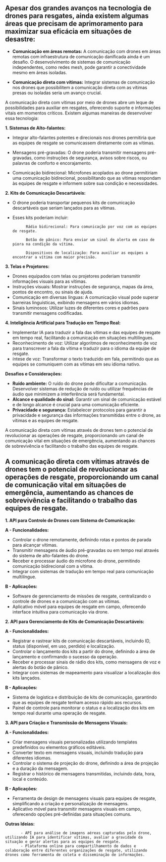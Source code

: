 ## Apesar dos grandes avanços na tecnologia de drones para resgates, ainda existem algumas áreas que precisam de aprimoramento para maximizar sua eficácia em situações de desastre:


- **Comunicação em áreas remotas:** A comunicação com drones em áreas remotas com infraestrutura de comunicação danificada ainda é um desafio. O desenvolvimento de sistemas de comunicação independentes, como redes mesh, pode garantir a conectividade mesmo em áreas isoladas.

- **Comunicação direta com vítimas:** Integrar sistemas de comunicação nos drones que possibilitem a comunicação direta com as vítimas presas ou isoladas seria um avanço crucial.

A comunicação direta com vítimas por meio de drones abre um leque de possibilidades para auxiliar em resgates, oferecendo suporte e informações vitais em momentos críticos. Existem algumas maneiras de desenvolver essa tecnologia:

**1. Sistemas de Alto-falantes:**

- Integrar alto-falantes potentes e direcionais nos drones permitiria que as equipes de resgate se comunicassem diretamente com as vítimas.

- Mensagens pré-gravadas: O drone poderia transmitir mensagens pré-gravadas, como instruções de segurança, avisos sobre riscos, ou palavras de conforto e encorajamento.

- Comunicação bidirecional: Microfones acoplados ao drone permitiriam uma comunicação bidirecional, possibilitando que as vítimas respondam às equipes de resgate e informem sobre sua condição e necessidades.

**2. Kits de Comunicação Descartáveis:**

- O drone poderia transportar pequenos kits de comunicação descartáveis que seriam lançados para as vítimas.
- Esses kits poderiam incluir:

            Rádio bidirecional: Para comunicação por voz com as equipes de resgate.

            Botão de pânico: Para enviar um sinal de alerta em caso de piora na condição da vítima.

            Dispositivos de localização: Para auxiliar as equipes a encontrar a vítima com maior precisão.

**3. Telas e Projetores:**

- Drones equipados com telas ou projetores poderiam transmitir informações visuais para as vítimas.
- Instruções visuais: Mostrar instruções de segurança, mapas da área, pontos de encontro, ou sinais de ajuda.
- Comunicação em diversas línguas: A comunicação visual pode superar barreiras linguísticas, exibindo mensagens em vários idiomas.
- Sinais luminosos: Utilizar luzes de diferentes cores e padrões para transmitir mensagens codificadas.

**4. Inteligência Artificial para Tradução em Tempo Real:**
- Implementar IA para traduzir a fala das vítimas e das equipes de resgate em tempo real, facilitando a comunicação em situações multilíngues.
- Reconhecimento de voz: Utilizar algoritmos de reconhecimento de voz para transcrever a fala da vítima e traduzir para o idioma da equipe de resgate.
- íntese de voz: Transformar o texto traduzido em fala, permitindo que as equipes se comuniquem com as vítimas em seu idioma nativo.

**Desafios e Considerações:**

- **Ruído ambiente:** O ruído do drone pode dificultar a comunicação. Desenvolver sistemas de redução de ruído ou utilizar frequências de áudio que minimizem a interferência será fundamental.
- **Alcance e qualidade do sinal:** Garantir um sinal de comunicação estável e de longo alcance é crucial para uma comunicação eficiente.
- **Privacidade e segurança:** Estabelecer protocolos para garantir a privacidade e segurança das informações transmitidas entre o drone, as vítimas e as equipes de resgate.


A comunicação direta com vítimas através de drones tem o potencial de revolucionar as operações de resgate, proporcionando um canal de comunicação vital em situações de emergência, aumentando as chances de sobrevivência e facilitando o trabalho das equipes de resgate.


## A comunicação direta com vítimas através de drones tem o potencial de revolucionar as operações de resgate, proporcionando um canal de comunicação vital em situações de emergência, aumentando as chances de sobrevivência e facilitando o trabalho das equipes de resgate.

**1. API para Controle de Drones com Sistema de Comunicação:**

**A - Funcionalidades:**

- Controlar o drone remotamente, definindo rotas e pontos de parada para alcançar vítimas.
- Transmitir mensagens de áudio pré-gravadas ou em tempo real através do sistema de alto-falantes do drone.
- Receber e processar áudio do microfone do drone, permitindo comunicação bidirecional com a vítima.
- Integrar com sistemas de tradução em tempo real para comunicação multilíngue.

**B - Aplicações:**

- Software de gerenciamento de missões de resgate, centralizando o controle de drones e a comunicação com as vítimas.
- Aplicativo móvel para equipes de resgate em campo, oferecendo interface intuitiva para comunicação via drone.

**2. API para Gerenciamento de Kits de Comunicação Descartáveis:**

**A - Funcionalidades:**

- Registrar e rastrear kits de comunicação descartáveis, incluindo ID, status (disponível, em uso, perdido) e localização.
- Controlar o lançamento dos kits a partir do drone, definindo a área de lançamento e confirmando o sucesso da operação.
- Receber e processar sinais de rádio dos kits, como mensagens de voz e alertas do botão de pânico.
- Integrar com sistemas de mapeamento para visualizar a localização dos kits lançados.

**B - Aplicações:**

- Sistema de logística e distribuição de kits de comunicação, garantindo que as equipes de resgate tenham acesso rápido aos recursos.
- Painel de controle para monitorar o status e a localização dos kits em tempo real durante uma operação de resgate.

**3. API para Criação e Transmissão de Mensagens Visuais:**

**A - Funcionalidades:**
- Criar mensagens visuais personalizadas utilizando templates predefinidos ou elementos gráficos editáveis.
- Converter texto em mensagens visuais, incluindo tradução para diferentes idiomas.
- Controlar o sistema de projeção do drone, definindo a área de projeção e a duração da mensagem.
- Registrar o histórico de mensagens transmitidas, incluindo data, hora, local e conteúdo.

**B - Aplicações:**
- Ferramenta de design de mensagens visuais para equipes de resgate, simplificando a criação e personalização de mensagens.
- Aplicativo móvel para transmitir mensagens visuais em campo, oferecendo opções pré-definidas para situações comuns.


**Outras Ideias:**

           - API para análise de imagens aéreas capturadas pelo drone, utilizando IA para identificar vítimas, avaliar a gravidade da situação e gerar alertas para as equipes de resgate.
           - Plataforma online para compartilhamento de dados e colaboração entre diferentes organizações de resgate, utilizando drones como ferramenta de coleta e disseminação de informações.
